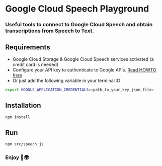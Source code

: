 # Google Cloud Speech Playground

### Useful tools to connect to Google Cloud Speech and obtain transcriptions from Speech to Text.

## Requirements
- Google Cloud Storage & Google Cloud Speech services activated (a credit card is needed)
- Configure your API key to authenticate to Google APIs. [Read HOWTO here](https://cloud.google.com/docs/authentication/api-keys)
- Or just add the following variable in your terminal :D
```sh
export GOOGLE_APPLICATION_CREDENTIALS=<path_to_your_key_json_file>
```

## Installation 
```sh
npm install
```
## Run
```sh
npm src/speech.js
```
### Enjoy 🚀🌍